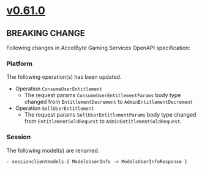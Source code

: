 # [v0.61.0]

## BREAKING CHANGE

Following changes in AccelByte Gaming Services OpenAPI specification:

### Platform
The following operation(s) has been updated.
- Operation `ConsumeUserEntitlement`
  - The request params `ConsumeUserEntitlementParams` body type changed from `EntitlementDecrement` to `AdminEntitlementDecrement`
- Operation `SellUserEntitlement`
  - The request params `SellUserEntitlementParams` body type changed from `EntitlementSoldRequest` to `AdminEntitlementSoldRequest`.

### Session
The following model(s) are renamed.
```
- sessionclientmodels.{ ModelsUserInfo -> ModelsUserInfoResponse }
```

[v0.61.0]: https://github.com/AccelByte/accelbyte-go-sdk/compare/v0.60.0..v0.61.0